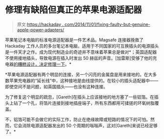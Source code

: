 # 修理有缺陷但真正的苹果电源适配器

> 原文:[https://hackaday . com/2014/11/01/fixing-faulty-but-genuine-apple-power-adapters/](https://hackaday.com/2014/11/01/fixing-faulty-but-genuine-apple-power-adapters/)

苹果笔记本电脑的标准电源适配器是一件艺术品。Magsafe 连接器挽救了 Hackaday 工作人员的多台笔记本电脑，适用于不同国家的可互换插头的电源插头是一件天才之作。成为现代制造业的奇迹并不意味着苹果总是做对*；英国适配器不使用接地插头，导致电源在插入时发出 50 赫兹的声音。[加雷斯]受够了他的充电器[的糟糕设计，决定修理一下](http://garethhayes.net/apple-power-plug-not-earthed/)。*

 *苹果电源适配器有两个明显的连接，另一个闪亮的金属盘是用来接地的。在大多数苹果充电器的“延长线”中，这种接地是由线提供的。在较小的插头适配器中——即使空间不是问题，如英国插头——也没有这种连接。

为了修复这个明显的疏忽，[Gareth]在插头上应该接地的地方塞了一些铝箔。在插头上钻了一个孔，将箔片连接到接地插座端子，所有东西都用可揉搓的环氧树脂覆盖。

不，铝箔可能不会做它的实际工作，防止在绝缘故障或短路的情况下的可怕。然而，它会消除电源适配器发出的 50 个周期的嗡嗡声，这对[Gareth]来说已经足够了。*